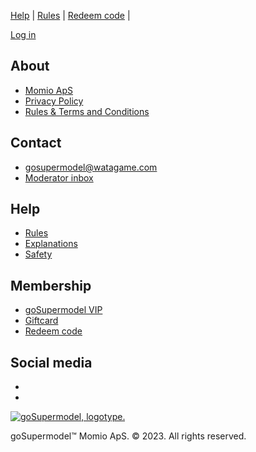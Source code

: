 [Help](http://gosupermodel.com/support/ "Get tips and help related to goSupermodel") | [Rules](http://gosupermodel.com/support/page.jsp?id=1001 "Rules") | [Redeem code](http://gosupermodel.com/profiles/redeemcode.jsp "Redeem goCodes and gift card") |[](http://gosupermodel.com/billing/ "See the VIP options and buy VIP")

[Log in](http://gosupermodel.com/)

[](http://gosupermodel.com/)

[](http://gosupermodel.com/)[](http://gosupermodel.com/superstars/rank_friends.jsp?ranktype=1 "Check out the current goSupermodel star models")[](http://gosupermodel.com/community/ "Join the talk in the forum, clubs and messages to all")[](http://gosupermodel.com/creative/ "Challenge your creative skills for hours of fun")[](http://gosupermodel.com/games/ " Play games and earn goMoney and fame")[](http://gosupermodel.com/shopping/inventory.jsp "Get the latest fashion in the goSupermodel shop")[](http://gosupermodel.com/frontpage/ "Get the latest information on what is happening on goSupermodel")

About
-----

* [Momio ApS](https://company.momio.me/)
* [Privacy Policy](https://gosupermodel.com/support/page.jsp?id=134)
* [Rules & Terms and Conditions](https://gosupermodel.com/support/page.jsp?id=124)

Contact
-------

* [gosupermodel@watagame.com](mailto:gosupermodel@watagame.com "Contact goSupermodel team")
* [Moderator inbox](https://gosupermodel.com/support/page.jsp?id=1 "Need help? Write to moderators!")

Help
----

* [Rules](https://gosupermodel.com/support/page.jsp?id=1001)
* [Explanations](https://gosupermodel.com/support/page.jsp?id=101)
* [Safety](https://gosupermodel.com/support/safety.jsp)

Membership
----------

* [goSupermodel VIP](https://gosupermodel.com/billing/index.jsp)
* [Giftcard](https://gosupermodel.com/billing/giftcard/index.jsp)
* [Redeem code](https://gosupermodel.com/profiles/redeemcode.jsp)

Social media
------------

* [](https://www.instagram.com/gsm_official/ "Follow goSupermodel on Instagram")
* [](https://www.tiktok.com/@gosupermodel_official "Follow goSupermodel on TikTok")

[![goSupermodel, logotype.](https://c7538f2f67.mjedge.net/images/favicon.png)](https://gosupermodel.com/frontpage/ "Go to front page")

goSupermodel™ Momio ApS. © 2023. All rights reserved.